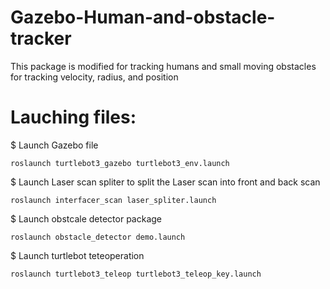 # Gazebo-Human-and-obstacle-tracker
This package is modified for tracking humans and small moving obstacles for tracking velocity, radius, and position

# Lauching files:

$ Launch Gazebo file
```
roslaunch turtlebot3_gazebo turtlebot3_env.launch 
```

$ Launch Laser scan spliter to split the Laser scan into front and back scan
```
roslaunch interfacer_scan laser_spliter.launch 
```

$ Launch obstcale detector package
```
roslaunch obstacle_detector demo.launch
```

$ Launch turtlebot teteoperation
```
roslaunch turtlebot3_teleop turtlebot3_teleop_key.launch 
```
